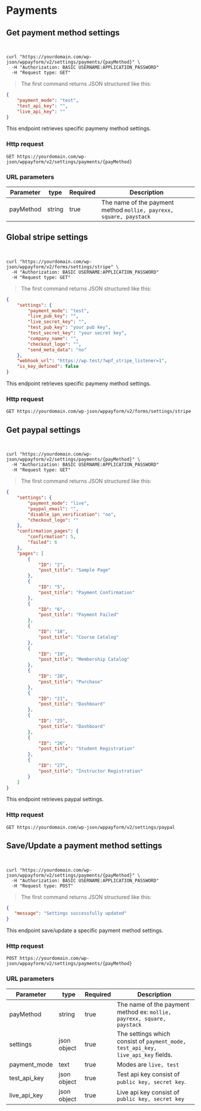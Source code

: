 # Payments

## Get payment method settings

```php

```

```python

```

```shell
curl "https://yourdomain.com/wp-json/wppayform/v2/settings/payments/{payMethod}" \
  -H "Authorization: BASIC USERNAME:APPLICATION_PASSWORD"
  -H "Request type: GET"
```

> The first command returns JSON structured like this:

```json
{
    "payment_mode": "test",
    "test_api_key": "",
    "live_api_key": ""
}
```

This endpoint retrieves specific paymeny method settings.

### Http request

`GET https://yourdomain.com/wp-json/wppayform/v2/settings/payments/{payMethod}`

### URL parameters

| Parameter | type   | Required | Description                                                        |
| --------- | ------ | -------- | ------------------------------------------------------------------ |
| payMethod | string | true     | The name of the payment method `mollie, payrexx, square, paystack` |


## Global stripe settings

```php

```

```python

```

```shell
curl "https://yourdomain.com/wp-json/wppayform/v2/forms/settings/stripe" \
  -H "Authorization: BASIC USERNAME:APPLICATION_PASSWORD"
  -H "Request type: GET"
```

> The first command returns JSON structured like this:

```json
{
    "settings": {
        "payment_mode": "test",
        "live_pub_key": "",
        "live_secret_key": "",
        "test_pub_key": "your pub key",
        "test_secret_key": "your secret key",
        "company_name": "",
        "checkout_logo": "",
        "send_meta_data": "no"
    },
    "webhook_url": "https://wp.test/?wpf_stripe_listener=1",
    "is_key_defined": false
}
```

This endpoint retrieves specific paymeny method settings.

### Http request

`GET https://yourdomain.com/wp-json/wppayform/v2/forms/settings/stripe`



## Get paypal settings

```php

```

```python

```

```shell
curl "https://yourdomain.com/wp-json/wppayform/v2/settings/payments/{payMethod}" \
  -H "Authorization: BASIC USERNAME:APPLICATION_PASSWORD"
  -H "Request type: GET"
```

> The first command returns JSON structured like this:

```json
{
    "settings": {
        "payment_mode": "live",
        "paypal_email": "",
        "disable_ipn_verification": "no",
        "checkout_logo": ""
    },
    "confirmation_pages": {
        "confirmation": 5,
        "failed": 6
    },
    "pages": [
        {
            "ID": "2",
            "post_title": "Sample Page"
        },
        {
            "ID": "5",
            "post_title": "Payment Confirmation"
        },
        {
            "ID": "6",
            "post_title": "Payment Failed"
        },
        {
            "ID": "18",
            "post_title": "Course Catalog"
        },
        {
            "ID": "19",
            "post_title": "Membership Catalog"
        },
        {
            "ID": "20",
            "post_title": "Purchase"
        },
        {
            "ID": "21",
            "post_title": "Dashboard"
        },
        {
            "ID": "25",
            "post_title": "Dashboard"
        },
        {
            "ID": "26",
            "post_title": "Student Registration"
        },
        {
            "ID": "27",
            "post_title": "Instructor Registration"
        }
    ]
}
```

This endpoint retrieves paypal settings.

### Http request

`GET https://yourdomain.com/wp-json/wppayform/v2/settings/paypal`

## Save/Update a payment method settings

```php

```

```python

```

```shell
curl "https://yourdomain.com/wp-json/wppayform/v2/settings/payments/{payMethod}" \
  -H "Authorization: BASIC USERNAME:APPLICATION_PASSWORD"
  -H "Request type: POST"
```

> The first command returns JSON structured like this:

```json
{
   "message": "Settings successfully updated"
}
```

This endpoint save/update a specific payment method settings.

### Http request

`POST https://yourdomain.com/wp-json/wppayform/v2/settings/payments/{payMethod}`

### URL parameters

| Parameter    | type        | Required | Description                                                                      |
| ------------ | ----------- | -------- | -------------------------------------------------------------------------------- |
| payMethod    | string      | true     | The name of the payment method ex: `mollie, payrexx, square, paystack`           |
| settings     | json object | true     | The settings which consist of `payment_mode, test_api_key, live_api_key` fields. |
| payment_mode | text        | true     | Modes are `live, test`                                                           |
| test_api_key | json object | true     | Test api key consist of `public key, secret key`.                                |
| live_api_key | json object | true     | Live api key consist of `public key, secret key`                                 |


